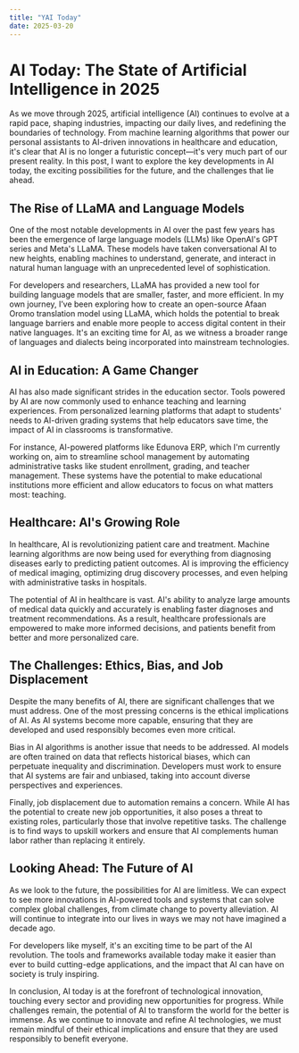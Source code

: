 ```yaml
---
title: "YAI Today"
date: 2025-03-20
---
```

# AI Today: The State of Artificial Intelligence in 2025

As we move through 2025, artificial intelligence (AI) continues to evolve at a rapid pace, shaping industries, impacting our daily lives, and redefining the boundaries of technology. From machine learning algorithms that power our personal assistants to AI-driven innovations in healthcare and education, it's clear that AI is no longer a futuristic concept—it's very much part of our present reality. In this post, I want to explore the key developments in AI today, the exciting possibilities for the future, and the challenges that lie ahead.

## The Rise of LLaMA and Language Models

One of the most notable developments in AI over the past few years has been the emergence of large language models (LLMs) like OpenAI's GPT series and Meta's LLaMA. These models have taken conversational AI to new heights, enabling machines to understand, generate, and interact in natural human language with an unprecedented level of sophistication.

For developers and researchers, LLaMA has provided a new tool for building language models that are smaller, faster, and more efficient. In my own journey, I’ve been exploring how to create an open-source Afaan Oromo translation model using LLaMA, which holds the potential to break language barriers and enable more people to access digital content in their native languages. It's an exciting time for AI, as we witness a broader range of languages and dialects being incorporated into mainstream technologies.

## AI in Education: A Game Changer

AI has also made significant strides in the education sector. Tools powered by AI are now commonly used to enhance teaching and learning experiences. From personalized learning platforms that adapt to students' needs to AI-driven grading systems that help educators save time, the impact of AI in classrooms is transformative.

For instance, AI-powered platforms like Edunova ERP, which I'm currently working on, aim to streamline school management by automating administrative tasks like student enrollment, grading, and teacher management. These systems have the potential to make educational institutions more efficient and allow educators to focus on what matters most: teaching.

## Healthcare: AI's Growing Role

In healthcare, AI is revolutionizing patient care and treatment. Machine learning algorithms are now being used for everything from diagnosing diseases early to predicting patient outcomes. AI is improving the efficiency of medical imaging, optimizing drug discovery processes, and even helping with administrative tasks in hospitals.

The potential of AI in healthcare is vast. AI's ability to analyze large amounts of medical data quickly and accurately is enabling faster diagnoses and treatment recommendations. As a result, healthcare professionals are empowered to make more informed decisions, and patients benefit from better and more personalized care.

## The Challenges: Ethics, Bias, and Job Displacement

Despite the many benefits of AI, there are significant challenges that we must address. One of the most pressing concerns is the ethical implications of AI. As AI systems become more capable, ensuring that they are developed and used responsibly becomes even more critical.

Bias in AI algorithms is another issue that needs to be addressed. AI models are often trained on data that reflects historical biases, which can perpetuate inequality and discrimination. Developers must work to ensure that AI systems are fair and unbiased, taking into account diverse perspectives and experiences.

Finally, job displacement due to automation remains a concern. While AI has the potential to create new job opportunities, it also poses a threat to existing roles, particularly those that involve repetitive tasks. The challenge is to find ways to upskill workers and ensure that AI complements human labor rather than replacing it entirely.

## Looking Ahead: The Future of AI

As we look to the future, the possibilities for AI are limitless. We can expect to see more innovations in AI-powered tools and systems that can solve complex global challenges, from climate change to poverty alleviation. AI will continue to integrate into our lives in ways we may not have imagined a decade ago.

For developers like myself, it's an exciting time to be part of the AI revolution. The tools and frameworks available today make it easier than ever to build cutting-edge applications, and the impact that AI can have on society is truly inspiring.

In conclusion, AI today is at the forefront of technological innovation, touching every sector and providing new opportunities for progress. While challenges remain, the potential of AI to transform the world for the better is immense. As we continue to innovate and refine AI technologies, we must remain mindful of their ethical implications and ensure that they are used responsibly to benefit everyone.
